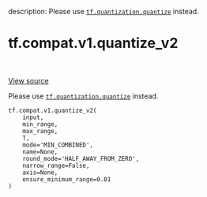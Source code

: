 description: Please use <a href="../../../tf/quantization/quantize.md"><code>tf.quantization.quantize</code></a> instead.

<div itemscope itemtype="http://developers.google.com/ReferenceObject">
<meta itemprop="name" content="tf.compat.v1.quantize_v2" />
<meta itemprop="path" content="Stable" />
</div>

# tf.compat.v1.quantize_v2

<!-- Insert buttons and diff -->

<table class="tfo-notebook-buttons tfo-api nocontent" align="left">

</table>

<a target="_blank" class="external" href="/code/stable/tensorflow/python/ops/array_ops.py">View source</a>



Please use <a href="../../../tf/quantization/quantize.md"><code>tf.quantization.quantize</code></a> instead.

<pre class="devsite-click-to-copy prettyprint lang-py tfo-signature-link">
<code>tf.compat.v1.quantize_v2(
    input,
    min_range,
    max_range,
    T,
    mode=&#x27;MIN_COMBINED&#x27;,
    name=None,
    round_mode=&#x27;HALF_AWAY_FROM_ZERO&#x27;,
    narrow_range=False,
    axis=None,
    ensure_minimum_range=0.01
)
</code></pre>



<!-- Placeholder for "Used in" -->
